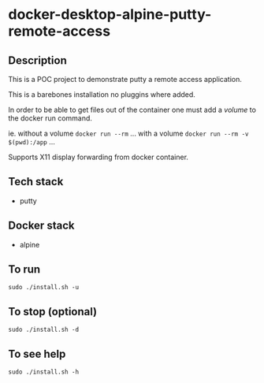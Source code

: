 # docker-desktop-alpine-putty-remote-access

## Description
This is a POC project to demonstrate putty a remote access application.

This is a barebones installation no pluggins where added.

In order to be able to get files out of the container one must add a *volume* to the docker run command.

ie.
without a volume
`docker run --rm` ...
with a volume
`docker run --rm -v $(pwd):/app` ...

Supports X11 display forwarding from docker container.

## Tech stack
- putty

## Docker stack
- alpine

## To run
`sudo ./install.sh -u`

## To stop (optional)
`sudo ./install.sh -d`

## To see help
`sudo ./install.sh -h`